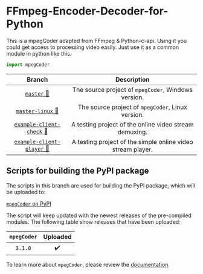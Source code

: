 # FFmpeg-Encoder-Decoder-for-Python

This is a mpegCoder adapted from FFmpeg & Python-c-api. Using it you could get access to processing video easily. Just use it as a common module in python like this.

```python
import mpegCoder
```

|     Branch      |  Description  |
| :-------------: | :-----------: |
| [`master` :link:][git-master] | The source project of `mpegCoder`, Windows version. |
| [`master-linux` :link:][git-linux] | The source project of `mpegCoder`, Linux version. |
| [`example-client-check` :link:][exp1] | A testing project of the online video stream demuxing. |
| [`example-client-player` :link:][exp2] | A testing project of the simple online video stream player. |

## Scripts for building the PyPI package

The scripts in this branch are used for building the PyPI package, which will be uploaded to:

[`mpegCoder` on PyPI](https://pypi.org/project/mpegCoder)

The script will keep updated with the newest releases of the pre-compiled modules. The following table show releases that have been uploaded:

|  `mpegCoder`  |  Uploaded  |
| :-----------: | :--------: |
| `3.1.0` | :heavy_check_mark: |

To learn more about `mpegCoder`, please review the [documentation][docs].

[git-master]:https://github.com/cainmagi/FFmpeg-Encoder-Decoder-for-Python "master (Windows)"
[git-linux]:https://github.com/cainmagi/FFmpeg-Encoder-Decoder-for-Python/tree/master-linux "master (Linux)"
[exp1]:https://github.com/cainmagi/FFmpeg-Encoder-Decoder-for-Python/tree/example-client-check "check the client"
[exp2]:https://github.com/cainmagi/FFmpeg-Encoder-Decoder-for-Python/tree/example-client-player "client with player"
[docs]:https://cainmagi.github.io/FFmpeg-Encoder-Decoder-for-Python "Documentation of mpegCoder"
